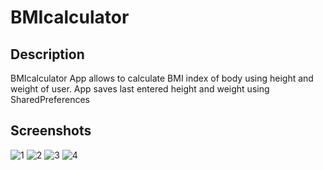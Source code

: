 ﻿# BMIcalculator
 ## Description
 BMIcalculator App allows to calculate BMI index of body using height and weight of user. App saves last entered height and weight using SharedPreferences
## Screenshots
![1](https://github.com/khrystyna2210/BMIcalculator/assets/34044397/ac90f587-c21a-45cc-b201-94ddbe4346a0)
![2](https://github.com/khrystyna2210/BMIcalculator/assets/34044397/f75bc413-6cba-48e9-925e-bcd3d9cc867d)
![3](https://github.com/khrystyna2210/BMIcalculator/assets/34044397/654f7598-110d-4b1c-bab8-987f1f17e4d2)
![4](https://github.com/khrystyna2210/BMIcalculator/assets/34044397/038f3eb7-cdbc-4141-bc98-51d92d468b56)


